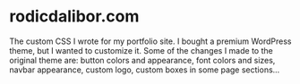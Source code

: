 # rodicdalibor.com
The custom CSS I wrote for my portfolio site.
I bought a premium WordPress theme, but I wanted to customize it.
Some of the changes I made to the original theme are: button colors and appearance, font colors and sizes, navbar appearance, custom logo, custom boxes in some page sections...
